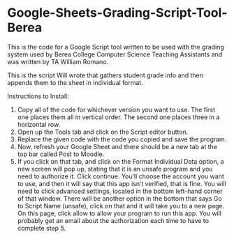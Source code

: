# Google-Sheets-Grading-Script-Tool-Berea
This is the code for a Google Script tool written to be used with the grading system used by Berea College Computer Science Teaching Assistants and was written by TA William Romano. 

This is the script Will wrote that gathers student grade info and then appends them to the sheet in individual format. 

Instructions to Install:
1. Copy all of the code for whichever version you want to use. The first one places them all in vertical order. The second one places three in a horizontal row.
2. Open up the Tools tab and click on the Script editor button. 
3. Replace the given code with the code you copied and save the program. 
4. Now, refresh your Google Sheet and there should be a new tab at the top bar called Post to Moodle.
5. If you click on that tab, and click on the Format Individual Data option, a new screen will pop up, stating that it is an unsafe program and you need to authorize it. Click continue. You’ll choose the account you want to use, and then it will say that this app isn’t verified, that is fine. You will need to click advanced settings, located in the bottom left-hand corner of that window. There will be another option in the bottom that says Go to Script Name (unsafe), click on that and it will take you to a new page. On this page, click allow to allow your program to run this app. You will probably get an email about the authorization each time to have to complete step 5. 